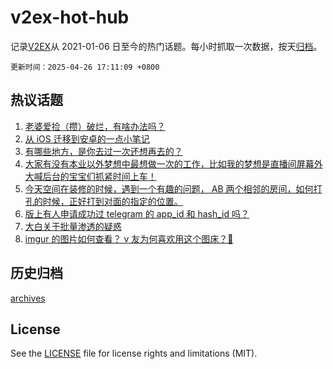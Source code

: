 # v2ex-hot-hub

 记录[V2EX](https://www.v2ex.com/)从 2021-01-06 日至今的热门话题。每小时抓取一次数据，按天[归档](archives)。

`更新时间：2025-04-26 17:11:09 +0800`

## 热议话题

1. [老婆爱捡（攒）破烂，有啥办法吗？](https://www.v2ex.com/t/1128134)
1. [从 iOS 迁移到安卓的一点小笔记](https://www.v2ex.com/t/1128125)
1. [有哪些地方，是你去过一次还想再去的？](https://www.v2ex.com/t/1128141)
1. [大家有没有本业以外梦想中最想做一次的工作，比如我的梦想是直播间屏幕外大喊后台的宝宝们抓紧时间上车！](https://www.v2ex.com/t/1128160)
1. [今天空间在装修的时候，遇到一个有趣的问题， AB 两个相邻的房间，如何打孔的时候，正好打到对面的指定的位置。](https://www.v2ex.com/t/1128129)
1. [版上有人申请成功过 telegram 的 app_id 和 hash_id 吗？](https://www.v2ex.com/t/1128083)
1. [大白关于批量渗透的疑惑](https://www.v2ex.com/t/1128140)
1. [imgur 的图片如何查看？ v 友为何喜欢用这个图床？🤔](https://www.v2ex.com/t/1128168)

## 历史归档

[archives](archives)

## License

See the [LICENSE](LICENSE) file for license rights and limitations (MIT).
